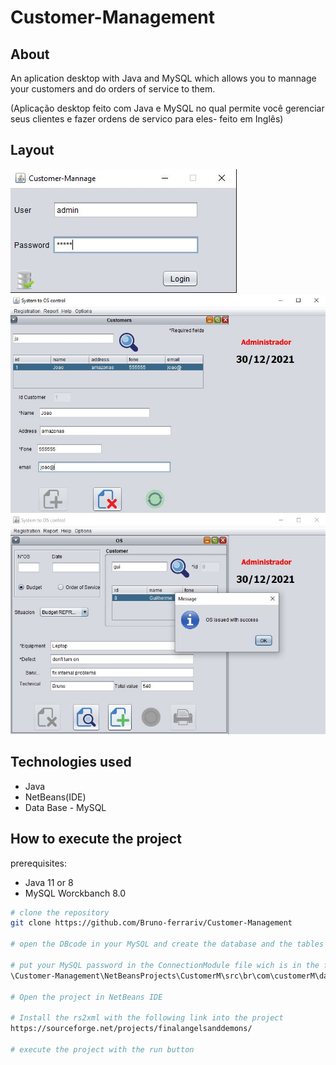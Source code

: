 # Customer-Management

## About
An aplication desktop with Java and MySQL which allows you to mannage your customers and do orders of service to them.

(Aplicação desktop feito com Java e MySQL no qual permite você gerenciar seus clientes e fazer ordens de servico para eles- feito em Inglês)

## Layout
![Login](https://github.com/Bruno-ferrariv/Customer-Management/blob/main/images/login.JPG)
![Tela_client](https://github.com/Bruno-ferrariv/Customer-Management/blob/main/images/tela-cliente(certo).JPG) 
![chamada_os](https://github.com/Bruno-ferrariv/Customer-Management/blob/main/images/chamada_os.JPG)

## Technologies used

- Java
- NetBeans(IDE)
- Data Base - MySQL

## How to execute the project
prerequisites: 
- Java 11 or 8
- MySQL Worckbanch 8.0

```bash
# clone the repository
git clone https://github.com/Bruno-ferrariv/Customer-Management

# open the DBcode in your MySQL and create the database and the tables

# put your MySQL password in the ConnectionModule file wich is in the following route
\Customer-Management\NetBeansProjects\CustomerM\src\br\com\customerM\dal

# Open the project in NetBeans IDE

# Install the rs2xml with the following link into the project
https://sourceforge.net/projects/finalangelsanddemons/

# execute the project with the run button
```

